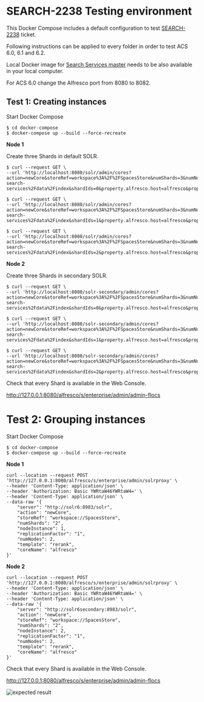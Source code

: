 # SEARCH-2238 Testing environment

This Docker Compose includes a default configuration to test [SEARCH-2238](https://issues.alfresco.com/jira/browse/SEARCH-2238) ticket.

Following instructions can be applied to every folder in order to test ACS 6.0, 6.1 and 6.2.

Local Docker image for [Search Services master](https://github.com/Alfresco/SearchServices/tree/master/search-services#use-alfresco-search-services-docker-image) needs to be also available in your local computer.

For ACS 6.0 change the Alfresco port from 8080 to 8082.


## Test 1: Creating instances

Start Docker Compose

```
$ cd docker-compose
$ docker-compose up --build --force-recreate
```

**Node 1**

Create three Shards in default SOLR.

```
$ curl --request GET \
--url 'http://localhost:8080/solr/admin/cores?action=newCore&storeRef=workspace%3A%2F%2FSpacesStore&numShards=3&numNodes=1&nodeInstance=1&template=rerank&property.data.dir.root=%2Fopt%2Falfresco-search-services%2Fdata%2Findex&shardIds=0&property.alfresco.host=alfresco&property.alfresco.port=8080&property.alfresco.secureComms=none'

$ curl --request GET \
--url 'http://localhost:8080/solr/admin/cores?action=newCore&storeRef=workspace%3A%2F%2FSpacesStore&numShards=3&numNodes=1&nodeInstance=1&template=rerank&property.data.dir.root=%2Fopt%2Falfresco-search-services%2Fdata%2Findex&shardIds=1&property.alfresco.host=alfresco&property.alfresco.port=8080&property.alfresco.secureComms=none'

$ curl --request GET \
--url 'http://localhost:8080/solr/admin/cores?action=newCore&storeRef=workspace%3A%2F%2FSpacesStore&numShards=3&numNodes=1&nodeInstance=1&template=rerank&property.data.dir.root=%2Fopt%2Falfresco-search-services%2Fdata%2Findex&shardIds=2&property.alfresco.host=alfresco&property.alfresco.port=8080&property.alfresco.secureComms=none'
```

**Node 2**

Create three Shards in secondary SOLR.

```
$ curl --request GET \
--url 'http://localhost:8080/solr-secondary/admin/cores?action=newCore&storeRef=workspace%3A%2F%2FSpacesStore&numShards=3&numNodes=1&nodeInstance=1&template=rerank&property.data.dir.root=%2Fopt%2Falfresco-search-services%2Fdata%2Findex&shardIds=0&property.alfresco.host=alfresco&property.alfresco.port=8080&property.alfresco.secureComms=none'

$ curl --request GET \
--url 'http://localhost:8080/solr-secondary/admin/cores?action=newCore&storeRef=workspace%3A%2F%2FSpacesStore&numShards=3&numNodes=1&nodeInstance=1&template=rerank&property.data.dir.root=%2Fopt%2Falfresco-search-services%2Fdata%2Findex&shardIds=1&property.alfresco.host=alfresco&property.alfresco.port=8080&property.alfresco.secureComms=none'

$ curl --request GET \
--url 'http://localhost:8080/solr-secondary/admin/cores?action=newCore&storeRef=workspace%3A%2F%2FSpacesStore&numShards=3&numNodes=1&nodeInstance=1&template=rerank&property.data.dir.root=%2Fopt%2Falfresco-search-services%2Fdata%2Findex&shardIds=2&property.alfresco.host=alfresco&property.alfresco.port=8080&property.alfresco.secureComms=none'
```

Check that every Shard is available in the Web Console.

http://127.0.0.1:8080/alfresco/s/enterprise/admin/admin-flocs


# Test 2: Grouping instances

Start Docker Compose

```
$ cd docker-compose
$ docker-compose up --build --force-recreate
```

**Node 1**

```
curl --location --request POST 'http://127.0.0.1:8080/alfresco/s/enterprise/admin/solrproxy' \
--header 'Content-Type: application/json' \
--header 'Authorization: Basic YWRtaW46YWRtaW4=' \
--header 'Content-Type: application/json' \
--data-raw '{
    "server": "http://solr6:8983/solr",
    "action": "newCore",
    "storeRef": "workspace://SpacesStore",
    "numShards": "2",
    "nodeInstance": 1,
    "replicationFactor": "1",
    "numNodes": 2,
    "template": "rerank",
    "coreName": "alfresco"
}'
```

**Node 2**

```
curl --location --request POST 'http://127.0.0.1:8080/alfresco/s/enterprise/admin/solrproxy' \
--header 'Content-Type: application/json' \
--header 'Authorization: Basic YWRtaW46YWRtaW4=' \
--header 'Content-Type: application/json' \
--data-raw '{
    "server": "http://solr6secondary:8983/solr",
    "action": "newCore",
    "storeRef": "workspace://SpacesStore",
    "numShards": "2",
    "nodeInstance": 2,
    "replicationFactor": "1",
    "numNodes": 2,
    "template": "rerank",
    "coreName": "alfresco"
}'
```

Check that every Shard is available in the Web Console.

http://127.0.0.1:8080/alfresco/s/enterprise/admin/admin-flocs

![expected result](https://github.com/Alfresco/search-2238/expected-result.png?raw=true)
